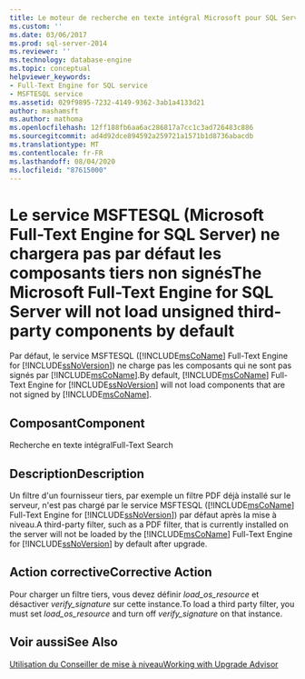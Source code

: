 ```yaml
---
title: Le moteur de recherche en texte intégral Microsoft pour SQL Server ne chargera pas par défaut les composants tiers non signés | Microsoft Docs
ms.custom: ''
ms.date: 03/06/2017
ms.prod: sql-server-2014
ms.reviewer: ''
ms.technology: database-engine
ms.topic: conceptual
helpviewer_keywords:
- Full-Text Engine for SQL service
- MSFTESQL service
ms.assetid: 029f9895-7232-4149-9362-3ab1a4133d21
author: mashamsft
ms.author: mathoma
ms.openlocfilehash: 12ff188fb6aa6ac286817a7cc1c3ad726483c886
ms.sourcegitcommit: ad4d92dce894592a259721a1571b1d8736abacdb
ms.translationtype: MT
ms.contentlocale: fr-FR
ms.lasthandoff: 08/04/2020
ms.locfileid: "87615000"
---
```

# <a name="the-microsoft-full-text-engine-for-sql-server-will-not-load-unsigned-third-party-components-by-default"></a><span data-ttu-id="2ac79-102">Le service MSFTESQL (Microsoft Full-Text Engine for SQL Server) ne chargera pas par défaut les composants tiers non signés</span><span class="sxs-lookup"><span data-stu-id="2ac79-102">The Microsoft Full-Text Engine for SQL Server will not load unsigned third-party components by default</span></span>
  <span data-ttu-id="2ac79-103">Par défaut, le service MSFTESQL ([!INCLUDE[msCoName](../../includes/msconame-md.md)] Full-Text Engine for [!INCLUDE[ssNoVersion](../../includes/ssnoversion-md.md)]) ne charge pas les composants qui ne sont pas signés par [!INCLUDE[msCoName](../../includes/msconame-md.md)].</span><span class="sxs-lookup"><span data-stu-id="2ac79-103">By default, [!INCLUDE[msCoName](../../includes/msconame-md.md)] Full-Text Engine for [!INCLUDE[ssNoVersion](../../includes/ssnoversion-md.md)] will not load components that are not signed by [!INCLUDE[msCoName](../../includes/msconame-md.md)].</span></span>  
  
## <a name="component"></a><span data-ttu-id="2ac79-104">Composant</span><span class="sxs-lookup"><span data-stu-id="2ac79-104">Component</span></span>  
 <span data-ttu-id="2ac79-105">Recherche en texte intégral</span><span class="sxs-lookup"><span data-stu-id="2ac79-105">Full-Text Search</span></span>  
  
## <a name="description"></a><span data-ttu-id="2ac79-106">Description</span><span class="sxs-lookup"><span data-stu-id="2ac79-106">Description</span></span>  
 <span data-ttu-id="2ac79-107">Un filtre d'un fournisseur tiers, par exemple un filtre PDF déjà installé sur le serveur, n'est pas chargé par le service MSFTESQL ([!INCLUDE[msCoName](../../includes/msconame-md.md)] Full-Text Engine for [!INCLUDE[ssNoVersion](../../includes/ssnoversion-md.md)]) par défaut après la mise à niveau.</span><span class="sxs-lookup"><span data-stu-id="2ac79-107">A third-party filter, such as a PDF filter, that is currently installed on the server will not be loaded by the [!INCLUDE[msCoName](../../includes/msconame-md.md)] Full-Text Engine for [!INCLUDE[ssNoVersion](../../includes/ssnoversion-md.md)] by default after upgrade.</span></span>  
  
## <a name="corrective-action"></a><span data-ttu-id="2ac79-108">Action corrective</span><span class="sxs-lookup"><span data-stu-id="2ac79-108">Corrective Action</span></span>  
 <span data-ttu-id="2ac79-109">Pour charger un filtre tiers, vous devez définir *load_os_resource* et désactiver *verify_signature* sur cette instance.</span><span class="sxs-lookup"><span data-stu-id="2ac79-109">To load a third party filter, you must set *load_os_resource* and turn off *verify_signature* on that instance.</span></span>  
  
## <a name="see-also"></a><span data-ttu-id="2ac79-110">Voir aussi</span><span class="sxs-lookup"><span data-stu-id="2ac79-110">See Also</span></span>  
 [<span data-ttu-id="2ac79-111">Utilisation du Conseiller de mise à niveau</span><span class="sxs-lookup"><span data-stu-id="2ac79-111">Working with Upgrade Advisor</span></span>](../../../2014/sql-server/install/working-with-upgrade-advisor.md)  
  
  

